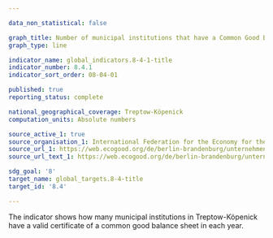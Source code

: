 ```yaml
---

data_non_statistical: false

graph_title: Number of municipal institutions that have a Common Good Balance Certificate
graph_type: line

indicator_name: global_indicators.8-4-1-title
indicator_number: 8.4.1
indicator_sort_order: 08-04-01

published: true
reporting_status: complete

national_geographical_coverage: Treptow-Köpenick
computation_units: Absolute numbers

source_active_1: true
source_organisation_1: International Federation for the Economy for the Common Good e.V.
source_url_1: https://web.ecogood.org/de/berlin-brandenburg/unternehmen-und-organisationen/
source_url_text_1: https://web.ecogood.org/de/berlin-brandenburg/unternehmen-und-organisationen/

sdg_goal: '8'
target_name: global_targets.8-4-title
target_id: '8.4'

---
```


The indicator shows how many municipal institutions in Treptow-Köpenick have a valid certificate of a common good balance sheet in each year.
